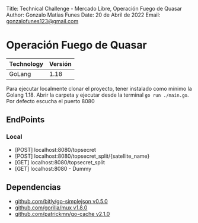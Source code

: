 Title: Technical Challenge - Mercado Libre, Operación Fuego de Quasar
Author: Gonzalo Matías Funes
Date: 20 de Abril de 2022
Email: gonzalofunes123@gmail.com

# Operación Fuego de Quasar
|Technology | Versión |
| -- | -- |
|GoLang | 1.18 |

Para ejecutar localmente clonar el proyecto, tener instalado como mínimo la Golang 1.18. Abrir la carpeta y ejecutar desde la terminal  `go run ./main.go`. Por defecto escucha el puerto 8080

## EndPoints
### Local
- [POST] localhost:8080/topsecret
- [POST] localhost:8080/topsecret_split/{satellite_name}
- [GET] localhost:8080/topsecret_split
- [GET] localhost:8080 - Dummy

## Dependencias
- [github.com/bitly/go-simplejson v0.5.0](github.com/bitly/go-simplejson)
- [github.com/gorilla/mux v1.8.0](github.com/gorilla/mux)
- [github.com/patrickmn/go-cache v2.1.0](github.com/patrickmn/go-cache)
    



